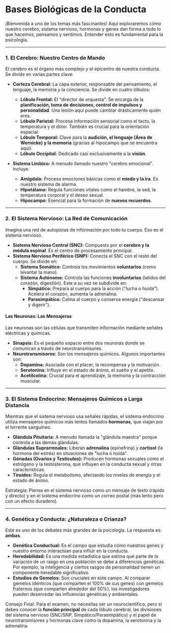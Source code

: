 # Bases Biológicas de la Conducta

¡Bienvenida a uno de los temas más fascinantes! Aquí exploraremos cómo nuestro cerebro, sistema nervioso, hormonas y genes dan forma a todo lo que hacemos, pensamos y sentimos. Entender esto es fundamental para la psicología.

---

### **1. El Cerebro: Nuestro Centro de Mando**

El cerebro es el órgano más complejo y el epicentro de nuestra conducta. Se divide en varias partes clave:

- **Corteza Cerebral:** La capa exterior, responsable del pensamiento, el lenguaje, la memoria y la conciencia. Se divide en cuatro lóbulos:
    - **Lóbulo Frontal:** El "director de orquesta". Se encarga de la **planificación, toma de decisiones, control de impulsos y personalidad**. Una lesión aquí puede cambiar drásticamente quién eres.
    - **Lóbulo Parietal:** Procesa información sensorial como el tacto, la temperatura y el dolor. También es crucial para la orientación espacial.
    - **Lóbulo Temporal:** Clave para la **audición, el lenguaje (Área de Wernicke) y la memoria** (gracias al hipocampo que se encuentra aquí).
    - **Lóbulo Occipital:** Dedicado casi exclusivamente a la **visión**.

- **Sistema Límbico:** A menudo llamado nuestro "cerebro emocional". Incluye:
    - **Amígdala:** Procesa emociones básicas como el **miedo y la ira**. Es nuestro sistema de alarma.
    - **Hipotálamo:** Regula funciones vitales como el hambre, la sed, la temperatura corporal y el deseo sexual.
    - **Hipocampo:** Esencial para la formación de **nuevos recuerdos**.

---

### **2. El Sistema Nervioso: La Red de Comunicación**

Imagina una red de autopistas de información por todo tu cuerpo. Eso es el sistema nervioso.

- **Sistema Nervioso Central (SNC):** Compuesto por el **cerebro y la médula espinal**. Es el centro de procesamiento principal.
- **Sistema Nervioso Periférico (SNP):** Conecta el SNC con el resto del cuerpo. Se divide en:
    - **Sistema Somático:** Controla los movimientos **voluntarios** (como levantar la mano).
    - **Sistema Autónomo:** Controla las funciones **involuntarias** (latidos del corazón, digestión). Este a su vez se subdivide en:
        - **Simpático:** Prepara al cuerpo para la acción ("lucha o huida"). Acelera el corazón, aumenta la adrenalina.
        - **Parasimpático:** Calma al cuerpo y conserva energía ("descansar y digerir").

#### **Las Neuronas: Las Mensajeras**

Las neuronas son las células que transmiten información mediante señales eléctricas y químicas.
- **Sinapsis:** Es el pequeño espacio entre dos neuronas donde se comunican a través de neurotransmisores.
- **Neurotransmisores:** Son los mensajeros químicos. Algunos importantes son:
    - **Dopamina:** Asociada con el placer, la recompensa y la motivación.
    - **Serotonina:** Influye en el estado de ánimo, el sueño y el apetito.
    - **Acetilcolina:** Crucial para el aprendizaje, la memoria y la contracción muscular.

---

### **3. El Sistema Endocrino: Mensajeros Químicos a Larga Distancia**

Mientras que el sistema nervioso usa señales rápidas, el sistema endocrino utiliza mensajeros químicos más lentos llamados **hormonas**, que viajan por el torrente sanguíneo.

- **Glándula Pituitaria:** A menudo llamada la "glándula maestra" porque controla a las demás glándulas.
- **Glándulas Suprarrenales:** Liberan **adrenalina** (epinefrina) y **cortisol** (la hormona del estrés) en situaciones de "lucha o huida".
- **Gónadas (Ovarios y Testículos):** Producen hormonas sexuales como el estrógeno y la testosterona, que influyen en la conducta sexual y otras características.
- **Tiroides:** Regula el metabolismo, afectando los niveles de energía y el estado de ánimo.

Estrategia: Piensa en el sistema nervioso como un mensaje de texto (rápido y directo) y en el sistema endocrino como un correo postal (más lento pero con un efecto duradero).

---

### **4. Genética y Conducta: ¿Naturaleza o Crianza?**

Este es uno de los debates más grandes de la psicología. La respuesta es: **ambas**.

- **Genética Conductual:** Es el campo que estudia cómo nuestros genes y nuestro entorno interactúan para influir en la conducta.
- **Heredabilidad:** Es una medida estadística que estima qué parte de la variación de un rasgo en una población se debe a diferencias genéticas. Por ejemplo, la inteligencia y ciertos rasgos de personalidad tienen un componente heredable significativo.
- **Estudios de Gemelos:** Son cruciales en este campo. Al comparar gemelos idénticos (que comparten el 100% de sus genes) con gemelos fraternos (que comparten alrededor del 50%), los investigadores pueden desenredar las influencias genéticas y ambientales.

Consejo Final: Para el examen, no necesitas ser un neurocientífico, pero sí debes conocer la **función principal** de cada lóbulo cerebral, las divisiones del sistema nervioso (SNC/SNP, Simpático/Parasimpático) y el papel de neurotransmisores y hormonas clave como la dopamina, la serotonina y la adrenalina.

